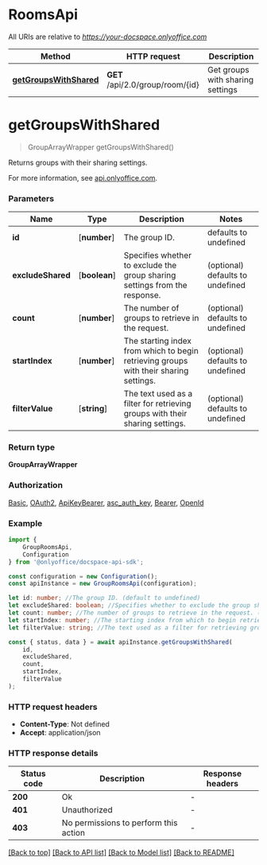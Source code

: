 # RoomsApi

All URIs are relative to *https://your-docspace.onlyoffice.com*

|Method | HTTP request | Description|
|------------- | ------------- | -------------|
|[**getGroupsWithShared**](#getgroupswithshared) | **GET** /api/2.0/group/room/{id} | Get groups with sharing settings|

# **getGroupsWithShared**
> GroupArrayWrapper getGroupsWithShared()

Returns groups with their sharing settings.

For more information, see [api.onlyoffice.com](https://api.onlyoffice.com/docspace/api-backend/usage-api/get-groups-with-shared/).

### Parameters

|Name | Type | Description  | Notes|
|------------- | ------------- | ------------- | -------------|
| **id** | [**number**] | The group ID. | defaults to undefined|
| **excludeShared** | [**boolean**] | Specifies whether to exclude the group sharing settings from the response. | (optional) defaults to undefined|
| **count** | [**number**] | The number of groups to retrieve in the request. | (optional) defaults to undefined|
| **startIndex** | [**number**] | The starting index from which to begin retrieving groups with their sharing settings. | (optional) defaults to undefined|
| **filterValue** | [**string**] | The text used as a filter for retrieving groups with their sharing settings. | (optional) defaults to undefined|


### Return type

**GroupArrayWrapper**

### Authorization

[Basic](../README.md#Basic), [OAuth2](../README.md#OAuth2), [ApiKeyBearer](../README.md#ApiKeyBearer), [asc_auth_key](../README.md#asc_auth_key), [Bearer](../README.md#Bearer), [OpenId](../README.md#OpenId)

### Example

```typescript
import {
    GroupRoomsApi,
    Configuration
} from '@onlyoffice/docspace-api-sdk';

const configuration = new Configuration();
const apiInstance = new GroupRoomsApi(configuration);

let id: number; //The group ID. (default to undefined)
let excludeShared: boolean; //Specifies whether to exclude the group sharing settings from the response. (optional) (default to undefined)
let count: number; //The number of groups to retrieve in the request. (optional) (default to undefined)
let startIndex: number; //The starting index from which to begin retrieving groups with their sharing settings. (optional) (default to undefined)
let filterValue: string; //The text used as a filter for retrieving groups with their sharing settings. (optional) (default to undefined)

const { status, data } = await apiInstance.getGroupsWithShared(
    id,
    excludeShared,
    count,
    startIndex,
    filterValue
);
```

### HTTP request headers

 - **Content-Type**: Not defined
 - **Accept**: application/json


### HTTP response details
| Status code | Description | Response headers |
|-------------|-------------|------------------|
|**200** | Ok |  -  |
|**401** | Unauthorized |  -  |
|**403** | No permissions to perform this action |  -  |

[[Back to top]](#) [[Back to API list]](../README.md#documentation-for-api-endpoints) [[Back to Model list]](../README.md#documentation-for-models) [[Back to README]](../README.md)

